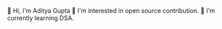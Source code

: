 👋 Hi, I'm Aditya Gupta
👀 I'm interested in open source contribution.
🌱 I'm currently learning DSA.   
